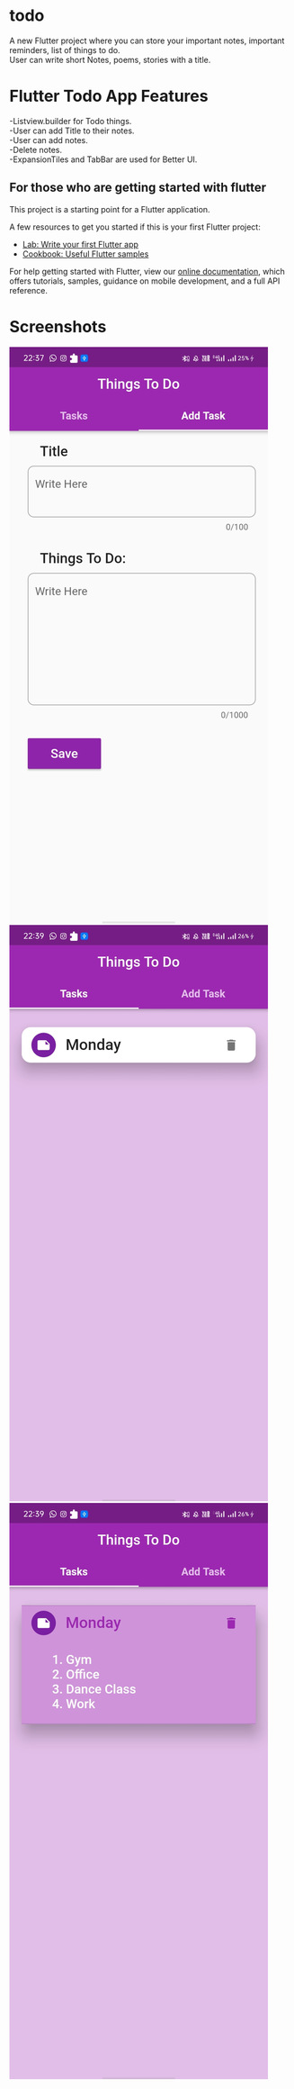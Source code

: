 # todo

A new Flutter project where you can store your important notes, important reminders, list of things to do.<br />
User can write short Notes, poems, stories with a title.

# Flutter Todo App Features
-Listview.builder for Todo things. <br />
-User can add Title to their notes.<br />
-User can add notes.<br />
-Delete notes.<br />
-ExpansionTiles and TabBar are used for Better UI.<br />

## For those who are getting started with flutter

This project is a starting point for a Flutter application.

A few resources to get you started if this is your first Flutter project:

- [Lab: Write your first Flutter app](https://flutter.dev/docs/get-started/codelab)
- [Cookbook: Useful Flutter samples](https://flutter.dev/docs/cookbook)

For help getting started with Flutter, view our
[online documentation](https://flutter.dev/docs), which offers tutorials,
samples, guidance on mobile development, and a full API reference.



# Screenshots
![alt text](https://github.com/rajranjan5215/Things-to-do/blob/main/screenshots/1.jpeg?raw=true)
![alt text](https://github.com/rajranjan5215/Things-to-do/blob/main/screenshots/2.jpeg?raw=true)
![alt text](https://github.com/rajranjan5215/Things-to-do/blob/main/screenshots/3.jpeg?raw=true)

